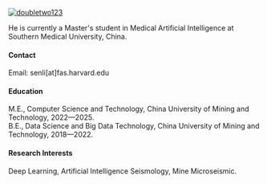 <!--
 * @Descripttion: 
 * @Author: Yujia Chen
 * @version: 
 * @Date: 2025-09-14 10:44:13
 * @LastEditors: Yujia Chen
 * @LastEditTime: 2025-09-14 11:14:10
 * @FilePath: \doubletwo123.github.io\contents\home.md
-->


[![doubletwo123](https://img.shields.io/badge/doubletwo123-github-blue?logo=github)](https://github.com/doubletwo123)

He is currently a Master's student  in Medical Artificial Intelligence at Southern Medical University, China. 

#### Contact

Email: senli[at]fas.harvard.edu

#### Education
M.E., Computer Science and Technology, China University of Mining and Technology, 2022—2025.\
B.E., Data Science and Big Data Technology, China University of Mining and Technology, 2018—2022.

#### Research Interests
Deep Learning, Artificial Intelligence Seismology, Mine Microseismic.

